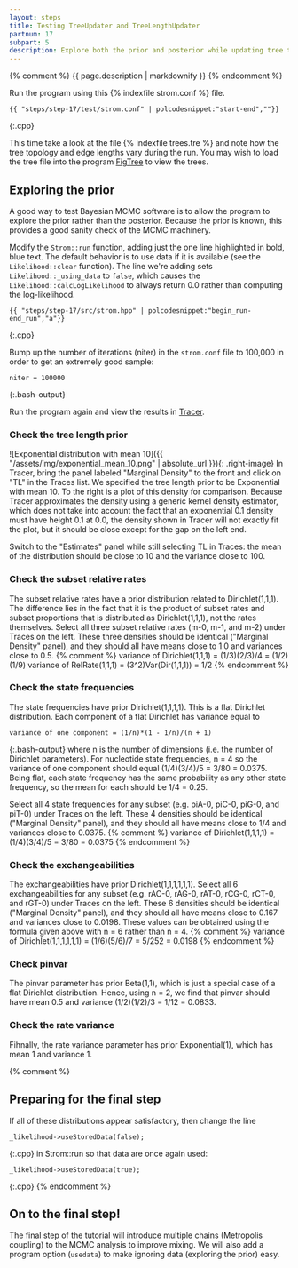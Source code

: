 ```yaml
---
layout: steps
title: Testing TreeUpdater and TreeLengthUpdater
partnum: 17
subpart: 5
description: Explore both the prior and posterior while updating tree topology and edge lengths. 
---
```

{% comment %}
{{ page.description | markdownify }}
{% endcomment %}

Run the program using this {% indexfile strom.conf %} file.
~~~~~~
{{ "steps/step-17/test/strom.conf" | polcodesnippet:"start-end",""}}
~~~~~~
{:.cpp}

This time take a look at the file {% indexfile trees.tre %} and note how the tree topology and edge lengths vary during the run. You may wish to load the tree file into the program [FigTree](https://beast.community/figtree) to view the trees. 

## Exploring the prior

A good way to test Bayesian MCMC software is to allow the program to explore the prior rather than the posterior. Because the prior is known, this provides a good sanity check of the MCMC machinery.

Modify the `Strom::run` function, adding just the one line highlighted in bold, blue text. The default behavior is to use data if it is available (see the `Likelihood::clear` function). The line we're adding sets `Likelihood::_using_data` to `false`, which causes the `Likelihood::calcLogLikelihood` to always return 0.0 rather than computing the log-likelihood.
~~~~~~
{{ "steps/step-17/src/strom.hpp" | polcodesnippet:"begin_run-end_run","a"}}
~~~~~~
{:.cpp}

Bump up the number of iterations (niter) in the `strom.conf` file to 100,000 in order to get an extremely good sample:
~~~~~~
niter = 100000
~~~~~~
{:.bash-output}

Run the program again and view the results in [Tracer](https://beast.community/tracer).

### Check the tree length prior

![Exponential distribution with mean 10]({{ "/assets/img/exponential_mean_10.png" | absolute_url }}){: .right-image}
In Tracer, bring the panel labeled "Marginal Density" to the front and click on "TL" in the Traces list. We specified the tree length prior to be Exponential with mean 10. To the right is a plot of this density for comparison. Because Tracer approximates the density using a generic kernel density estimator, which does not take into account the fact that an exponential 0.1 density must have height 0.1 at 0.0, the density shown in Tracer will not exactly fit the plot, but it should be close except for the gap on the left end. 

Switch to the "Estimates" panel while still selecting TL in Traces: the mean of the distribution should be close to 10 and the variance close to 100.
 
### Check the subset relative rates

The subset relative rates have a prior distribution related to Dirichlet(1,1,1). The difference lies in the fact that it is the product of subset rates and subset proportions that is distributed as Dirichlet(1,1,1), not the rates themselves. Select all three subset relative rates (m-0, m-1, and m-2) under Traces on the left. These three densities should be identical ("Marginal Density" panel), and they should all have means close to 1.0 and variances close to 0.5. 
{% comment %}
variance of Dirichlet(1,1,1) = (1/3)(2/3)/4 = (1/2)(1/9)
variance of RelRate(1,1,1) = (3^2)Var(Dir(1,1,1)) = 1/2
{% endcomment %}

### Check the state frequencies

The state frequencies have prior Dirichlet(1,1,1,1). This is a flat Dirichlet distribution. Each component of a flat Dirichlet has variance equal to
~~~~~
variance of one component = (1/n)*(1 - 1/n)/(n + 1)
~~~~~
{:.bash-output}
where n is the number of dimensions (i.e. the number of Dirichlet parameters). For nucleotide state frequencies, n = 4 so the variance of one component should equal (1/4)(3/4)/5 = 3/80 = 0.0375. Being flat, each state frequency has the same probability as any other state frequency, so the mean for each should be 1/4 = 0.25. 

Select all 4 state frequencies for any subset (e.g. piA-0, piC-0, piG-0, and piT-0) under Traces on the left. These 4 densities should be identical ("Marginal Density" panel), and they should all have means close to 1/4 and variances close to 0.0375. 
{% comment %}
variance of Dirichlet(1,1,1,1) = (1/4)(3/4)/5 = 3/80 = 0.0375
{% endcomment %}

### Check the exchangeabilities

The exchangeabilities have prior Dirichlet(1,1,1,1,1,1). Select all 6 exchangeabilities for any subset (e.g. rAC-0, rAG-0, rAT-0, rCG-0, rCT-0, and rGT-0) under Traces on the left. These 6 densities should be identical ("Marginal Density" panel), and they should all have means close to 0.167 and variances close to 0.0198. These values can be obtained using the formula given above with n = 6 rather than n = 4. 
{% comment %}
variance of Dirichlet(1,1,1,1,1,1) = (1/6)(5/6)/7 = 5/252 = 0.0198
{% endcomment %}

### Check pinvar

The pinvar parameter has prior Beta(1,1), which is just a special case of a flat Dirichlet distribution. Hence, using n = 2, we find that pinvar should have mean 0.5 and variance (1/2)(1/2)/3 = 1/12 = 0.0833.

### Check the rate variance

Fihnally, the rate variance parameter has prior Exponential(1), which has mean 1 and variance 1.

{% comment %}
## Preparing for the final step

If all of these distributions appear satisfactory, then change the line
~~~~~~
_likelihood->useStoredData(false);
~~~~~~
{:.cpp}
 in Strom::run so that data are once again used:
~~~~~~
_likelihood->useStoredData(true);
~~~~~~
{:.cpp}
{% endcomment %}

## On to the final step!

The final step of the tutorial will introduce multiple chains (Metropolis coupling) to the MCMC analysis to improve mixing. We will also add a program option (`usedata`) to make ignoring data (exploring the prior) easy.
